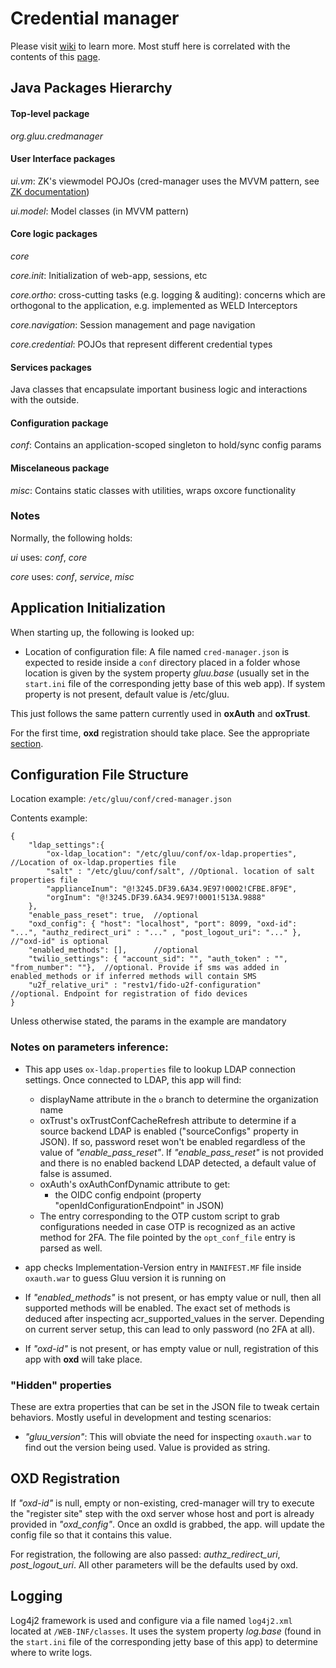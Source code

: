 # Credential manager 

Please visit [wiki](https://github.com/GluuFederation/cred-manager/wiki/Cred-Manager-Project-Doc) to learn more. Most stuff here is correlated with the contents of this [page](https://github.com/GluuFederation/cred-manager/wiki/Technical-considerations).

## Java Packages Hierarchy

#### Top-level package

*org.gluu.credmanager*

#### User Interface packages

*ui.vm*: ZK's viewmodel POJOs (cred-manager uses the MVVM pattern, see [ZK documentation](https://www.zkoss.org/documentation)) 

*ui.model*: Model classes (in MVVM pattern)

#### Core logic packages

*core* 

*core.init*: Initialization of web-app, sessions, etc 

*core.ortho*: cross-cutting tasks (e.g. logging & auditing): concerns which are orthogonal to the application, e.g. implemented as WELD Interceptors 

*core.navigation*: Session management and page navigation 

*core.credential*: POJOs that represent different credential types

#### Services packages

Java classes that encapsulate important business logic and interactions with the outside.

#### Configuration package

*conf*: Contains an application-scoped singleton to hold/sync config params
	
#### Miscelaneous package

*misc*: Contains static classes with utilities, wraps oxcore functionality

	
### Notes

Normally, the following holds:

*ui* uses: *conf*, *core* 

*core* uses: *conf*, *service*, *misc*


## Application Initialization

When starting up, the following is looked up:

* Location of configuration file: A file named `cred-manager.json` is expected to reside inside a `conf` directory placed in a folder whose location is given by the system property *gluu.base* (usually set in the `start.ini` file of the corresponding jetty base of this web app). If system property is not present, default value is /etc/gluu. 

This just follows the same pattern currently used in **oxAuth** and **oxTrust**.

For the first time, **oxd** registration should take place. See the appropriate [section](#oxd-registration).

## Configuration File Structure

Location example: `/etc/gluu/conf/cred-manager.json`

Contents example:
```
{
	"ldap_settings":{
		"ox-ldap_location": "/etc/gluu/conf/ox-ldap.properties",	//Location of ox-ldap.properties file
		"salt" : "/etc/gluu/conf/salt", //Optional. location of salt properties file
		"applianceInum": "@!3245.DF39.6A34.9E97!0002!CFBE.8F9E",
		"orgInum": "@!3245.DF39.6A34.9E97!0001!513A.9888"
	},
	"enable_pass_reset": true,	//optional
	"oxd_config": { "host": "localhost", "port": 8099, "oxd-id": "...", "authz_redirect_uri" : "..." , "post_logout_uri": "..." },	//"oxd-id" is optional
	"enabled_methods": [],		//optional
	"twilio_settings": { "account_sid": "", "auth_token" : "", "from_number": ""},	//optional. Provide if sms was added in enabled_methods or if inferred methods will contain SMS
	"u2f_relative_uri" : "restv1/fido-u2f-configuration"	//optional. Endpoint for registration of fido devices
}
```
Unless otherwise stated, the params in the example are mandatory

### Notes on parameters inference:
* This app uses `ox-ldap.properties` file to lookup LDAP connection settings. Once connected to LDAP, this app will find:
	* displayName attribute in the `o` branch to determine the organization name
	* oxTrust's oxTrustConfCacheRefresh attribute to determine if a source backend LDAP is enabled ("sourceConfigs" property in JSON). If so, password reset won't be enabled regardless of the value of *"enable_pass_reset"*. If *"enable_pass_reset"* is not provided and there is no enabled backend LDAP detected, a default value of false is assumed.
	* oxAuth's oxAuthConfDynamic attribute to get:
		* the OIDC config endpoint (property "openIdConfigurationEndpoint" in JSON)
	* The entry corresponding to the OTP custom script to grab configurations needed in case OTP is recognized as an active method for 2FA. The file pointed by the `opt_conf_file` entry is parsed as well.
	
* app checks Implementation-Version entry in `MANIFEST.MF` file inside `oxauth.war` to guess Gluu version it is running on
* If *"enabled_methods"* is not present, or has empty value or null, then all supported methods will be enabled. The exact set of methods is deduced after inspecting acr_supported_values in the server. Depending on current server setup, this can lead to only password (no 2FA at all).
* If *"oxd-id"* is not present, or has empty value or null, registration of this app with **oxd** will take place.

### "Hidden" properties
These are extra properties that can be set in the JSON file to tweak certain behaviors. Mostly useful in development and testing scenarios:
* *"gluu_version"*: This will obviate the need for inspecting `oxauth.war` to find out the version being used. Value is provided as string.

## OXD Registration

If *"oxd-id"* is null, empty or non-existing, cred-manager will try to execute the "register site" step with the oxd server whose host and port is already provided in *"oxd_config"*. Once an oxdId is grabbed, the app. will update the config file so that it contains this value.

For registration, the following are also passed: *authz_redirect_uri*, *post_logout_uri*. All other parameters will be the defaults used by oxd.


## Logging

Log4j2 framework is used and configure via a file named `log4j2.xml` located at `/WEB-INF/classes`. It uses the system property *log.base* (found in the `start.ini` file of the corresponding jetty base of this app) to determine where to write logs.
